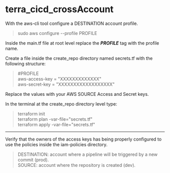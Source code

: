 # terra_cicd_crossAccount

With the aws-cli tool configure a DESTINATION account profile.

> sudo aws configure --profile PROFILE

Inside the main.tf file at root level replace the ***PROFILE*** tag with the profile name.

Create a file inside the create_repo directory named secrets.tf with the following structure:

> #PROFILE\
> aws-access-key = "XXXXXXXXXXXXX"\
> aws-secret-key = "XXXXXXXXXXXXXXXXXX"

Replace the values with your AWS SOURCE Access and Secret keys.

In the terminal at the create_repo directory level type:

> terraform init\
> terraform plan -var-file="secrets.tf"\
> terraform apply -var-file="secrets.tf"

____________________________________________

Verify that the owners of the access keys has being properly configured to use the policies inside the iam-policies directory.

> DESTINATION: account where a pipeline will be triggered by a new commit (prod).\
> SOURCE:      account where the repository is created (dev).
